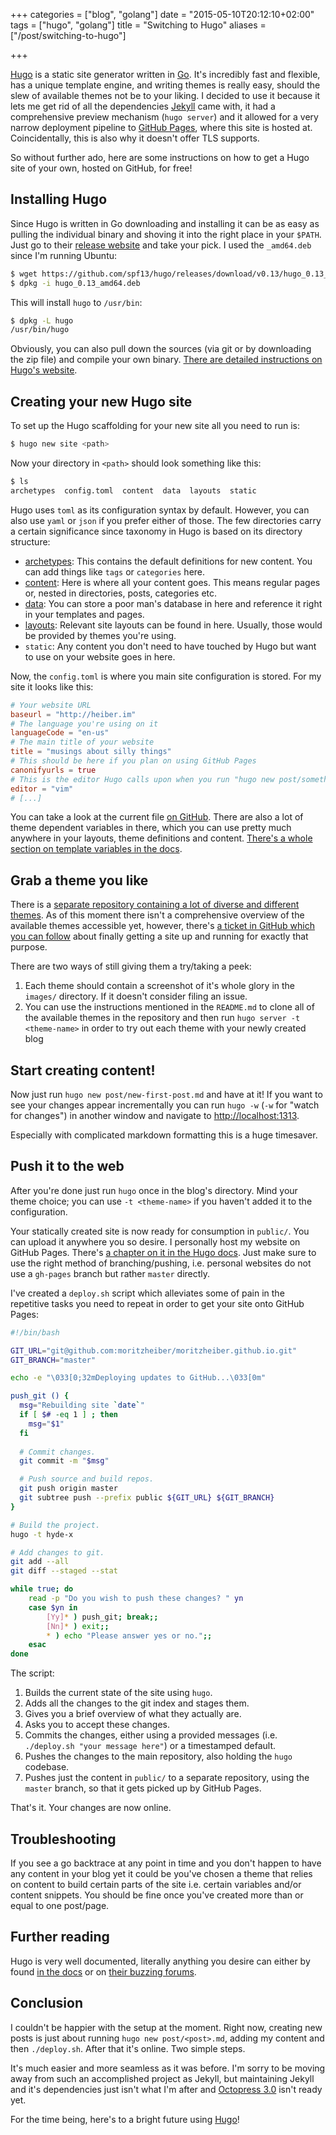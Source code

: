 +++
categories = ["blog", "golang"]
date = "2015-05-10T20:12:10+02:00"
tags = ["hugo", "golang"]
title = "Switching to Hugo"
aliases = ["/post/switching-to-hugo"]

+++

[Hugo](http://gohugo.io) is a static site generator written in [Go](http://golang.org). It's incredibly fast and flexible, has a unique template engine, and writing themes is really easy, should the slew of available themes not be to your liking. I decided to use it because it lets me get rid of all the dependencies [Jekyll](http://jekyllrb.com/) came with, it had a comprehensive preview mechanism (`hugo server`) and it allowed for a very narrow deployment pipeline to [GitHub Pages](http://pages.github.com), where this site is hosted at. Coincidentally, this is also why it doesn't offer TLS supports.

So without further ado, here are some instructions on how to get a Hugo site of your own, hosted on GitHub, for free!

## Installing Hugo

Since Hugo is written in Go downloading and installing it can be as easy as pulling the individual binary and shoving it into the right place in your `$PATH`. Just go to their [release website](https://github.com/spf13/hugo/releases) and take your pick. I used the `_amd64.deb` since I'm running Ubuntu:

```bash
$ wget https://github.com/spf13/hugo/releases/download/v0.13/hugo_0.13_amd64.deb
$ dpkg -i hugo_0.13_amd64.deb
```
This will install `hugo` to `/usr/bin`:

```bash
$ dpkg -L hugo
/usr/bin/hugo
```

Obviously, you can also pull down the sources (via git or by downloading the zip file) and compile your own binary. [There are detailed instructions on Hugo's website](http://gohugo.io/overview/installing#installing-from-source).

## Creating your new Hugo site

To set up the Hugo scaffolding for your new site all you need to run is:

```bash
$ hugo new site <path>
```

Now your directory in `<path>` should look something like this:

```bash
$ ls
archetypes  config.toml  content  data  layouts  static
```

Hugo uses `toml` as its configuration syntax by default. However, you can also use `yaml` or `json` if you prefer either of those. The few directories carry a certain significance since taxonomy in Hugo is based on its directory structure:

- [archetypes](http://gohugo.io/content/archetypes/): This contains the default definitions for new content. You can add things like `tags` or `categories` here.
- [content](http://gohugo.io/content/organization/): Here is where all your content goes. This means regular pages or, nested in directories, posts, categories etc.
- [data](http://gohugo.io/extras/datafiles/): You can store a poor man's database in here and reference it right in your templates and pages.
- [layouts](http://gohugo.io/templates/overview/): Relevant site layouts can be found in here. Usually, those would be provided by themes you're using.
- `static`: Any content you don't need to have touched by Hugo but want to use on your website goes in here.

Now, the `config.toml` is where you main site configuration is stored. For my site it looks like this:

```toml
# Your website URL
baseurl = "http://heiber.im"  
# The language you're using on it
languageCode = "en-us"  
# The main title of your website
title = "musings about silly things"  
# This should be here if you plan on using GitHub Pages
canonifyurls = true
# This is the editor Hugo calls upon when you run "hugo new post/something.md"
editor = "vim" 
# [...]
```
You can take a look at the current file [on GitHub](https://github.com/moritzheiber/huge-blog-website/blob/master/config.toml). There are also a lot of theme dependent variables in there, which you can use pretty much anywhere in your layouts, theme definitions and content. [There's a whole section on template variables in the docs](http://gohugo.io/templates/variables/).

## Grab a theme you like

There is a [separate repository containing a lot of diverse and different themes](https://github.com/spf13/hugoThemes). As of this moment there isn't a comprehensive overview of the available themes accessible yet, however, there's [a ticket in GitHub which you can follow](https://github.com/spf13/hugoThemes/issues/35) about finally getting a site up and running for exactly that purpose.

There are two ways of still giving them a try/taking a peek:

1. Each theme should contain a screenshot of it's whole glory in the `images/` directory. If it doesn't consider filing an issue.
2. You can use the instructions mentioned in the `README.md` to clone all of the available themes in the repository and then run `hugo server -t <theme-name>` in order to try out each theme with your newly created blog

## Start creating content!

Now just run `hugo new post/new-first-post.md` and have at it! If you want to see your changes appear incrementally you can run `hugo -w` (`-w` for "watch for changes") in another window and navigate to [http://localhost:1313](http://localhost:1313).

Especially with complicated markdown formatting this is a huge timesaver.

## Push it to the web

After you're done just run `hugo` once in the blog's directory. Mind your theme choice; you can use `-t <theme-name>` if you haven't added it to the configuration. 

Your statically created site is now ready for consumption in `public/`. You can upload it anywhere you so desire. I personally host my website on GitHub Pages. There's [a chapter on it in the Hugo docs](http://gohugo.io/tutorials/github-pages-blog/). Just make sure to use the right method of branching/pushing, i.e. personal websites do not use a `gh-pages` branch but rather `master` directly.

I've created a `deploy.sh` script which alleviates some of pain in the repetitive tasks you need to repeat in order to get your site onto GitHub Pages:

```bash
#!/bin/bash

GIT_URL="git@github.com:moritzheiber/moritzheiber.github.io.git"
GIT_BRANCH="master"

echo -e "\033[0;32mDeploying updates to GitHub...\033[0m"

push_git () {
  msg="Rebuilding site `date`"
  if [ $# -eq 1 ] ; then 
    msg="$1"
  fi
  
  # Commit changes.
  git commit -m "$msg"

  # Push source and build repos.
  git push origin master
  git subtree push --prefix public ${GIT_URL} ${GIT_BRANCH}
}

# Build the project. 
hugo -t hyde-x

# Add changes to git.
git add --all
git diff --staged --stat

while true; do
    read -p "Do you wish to push these changes? " yn
    case $yn in
        [Yy]* ) push_git; break;;
        [Nn]* ) exit;;
        * ) echo "Please answer yes or no.";;
    esac
done
```

The script:

1. Builds the current state of the site using `hugo`.
2. Adds all the changes to the git index and stages them.
3. Gives you a brief overview of what they actually are.
4. Asks you to accept these changes.
5. Commits the changes, either using a provided messages (i.e. `./deploy.sh "your message here"`) or a timestamped default.
6. Pushes the changes to the main repository, also holding the `hugo` codebase.
7. Pushes just the content in `public/` to a separate repository, using the `master` branch, so that it gets picked up by GitHub Pages.

That's it. Your changes are now online.

## Troubleshooting

If you see a go backtrace at any point in time and you don't happen to have any content in your blog yet it could be you've chosen a theme that relies on content to build certain parts of the site i.e. certain variables and/or content snippets. You should be fine once you've created more than or equal to one post/page.

## Further reading

Hugo is very well documented, literally anything you desire can either by found [in the docs](http://gohugo.io/overview/introduction/) or on [their buzzing forums](http://discuss.gohugo.io/).

## Conclusion

I couldn't be happier with the setup at the moment. Right now, creating new posts is just about running `hugo new post/<post>.md`, adding my content and then `./deploy.sh`. After that it's online. Two simple steps.

It's much easier and more seamless as it was before. I'm sorry to be moving away from such an accomplished project as Jekyll, but maintaining Jekyll and it's dependencies just isn't what I'm after and [Octopress 3.0](http://www.octopress.org) isn't ready yet.

For the time being, here's to a bright future using [Hugo](http://gohugo.io)!
